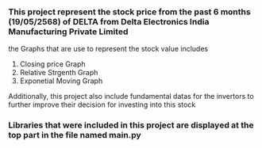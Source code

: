 
### This project represent the stock price from the past 6 months (19/05/2568) of DELTA from Delta Electronics India Manufacturing Private Limited

the Graphs that are use to represent the stock value includes 
1) Closing price Graph
2) Relative Strgenth Graph
3) Exponetial Moving Graph 

Additionally, this project also include fundamental datas for the invertors to further improve their decision for investing into this stock

### Libraries that were included in this project are displayed at the top part in the file named main.py






